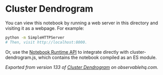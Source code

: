 # Cluster Dendrogram

You can view this notebook by running a web server in this directory and
visiting it as a webpage. For example:

```sh
python -m SimpleHTTPServer
# Then, visit http://localhost:8000.
```

Or, use the [Notebook Runtime API](https://github.com/observablehq/notebook-runtime) to
integrate directly with cluster-dendrogram.js, which contains the notebook compiled as an
ES module.

*Exported from version 133 of [Cluster Dendrogram](https://observablehq.com/@mbostock/cluster-dendrogram) on observablehq.com.*